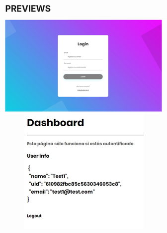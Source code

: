 # PREVIEWS
<p align="center">
  <img src="https://github.com/alesyt0h/angular-authApp-MEAN/blob/main/Preview%20-%20AuthApp.jpg?raw=true" alt="JSON Dashboard"/>
  <img src="https://github.com/alesyt0h/angular-authApp-MEAN/blob/main/Dashboard%20Preview.jpg?raw=true" alt="JSON Dashboard"/>
</p>
